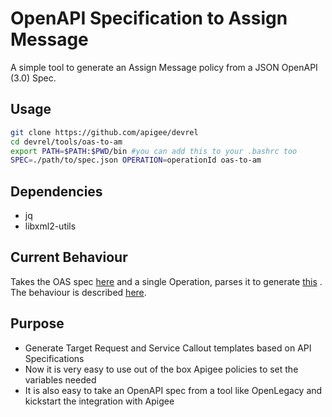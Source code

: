 # OpenAPI Specification to Assign Message

A simple tool to generate an Assign Message policy from a JSON OpenAPI (3.0) Spec.

## Usage

``` sh
git clone https://github.com/apigee/devrel
cd devrel/tools/oas-to-am
export PATH=$PATH:$PWD/bin #you can add this to your .bashrc too
SPEC=./path/to/spec.json OPERATION=operationId oas-to-am
```

## Dependencies

- jq
- libxml2-utils

## Current Behaviour

Takes the OAS spec [here](./test/features/fixtures/petstore.json) and a
single Operation, parses it to generate [this](./test/features/fixtures/expected.xml)
. The behaviour is described [here](./test/features/OASToAM.feature).

## Purpose

- Generate Target Request and Service Callout templates based on API Specifications
- Now it is very easy to use out of the box Apigee policies to set the variables
needed
- It is also easy to take an OpenAPI spec from a tool like OpenLegacy and
kickstart the integration with Apigee
